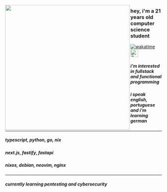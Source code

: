 <p float="left">
  <img src="https://i.pinimg.com/736x/99/5e/b1/995eb12f098f9c975246068f4dbf5427.jpg" width="400" align="left">
</p>

### hey, i'm a 21 years old computer science student 
[![wakatime](https://wakatime.com/badge/user/c1054241-c005-4f30-bee2-f1689db4f8f4.svg)](https://wakatime.com/@c1054241-c005-4f30-bee2-f1689db4f8f4)
<img src="https://raw.githubusercontent.com/Tarikul-Islam-Anik/Animated-Fluent-Emojis/master/Emojis/Smilies/Zzz.png" alt="Zzz" width="25" height="25" />
##### i'm interested in fullstack and functional programming 
##### i speak english, portuguese and i'm learning german
---
##### typescript, python, go, nix 
##### next.js, fastify, fastapi
##### nixos, debian, neovim, nginx
---
##### currently learning pentesting and cybersecurity
